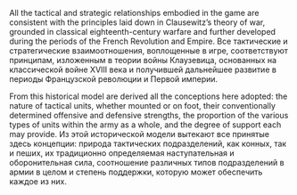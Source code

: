 
All the tactical and strategic relationships embodied in the game are consistent with the principles laid down in Clausewitz’s theory of war, grounded in classical eighteenth-century warfare and further developed during the periods of the French Revolution and Empire.
Все тактические и стратегические взаимоотношения, воплощенные в игре, соответствуют принципам, изложенным в теории войны Клаузевица, основанных на классической войне XVIII века и получившей дальнейшее развитие в периоды Французской революции и Первой империи.

From this historical model are derived all the conceptions here adopted: the nature of tactical units, whether mounted or on foot, their conventionally determined offensive and defensive strengths, the proportion of the various types of units within the army as a whole, and the degree of support each may provide.
Из этой исторической модели вытекают все принятые здесь концепции: природа тактических подразделений, как конных, так и пеших, их традиционно определяемая наступательная и оборонительная сила, соотношение различных типов подразделений в армии в целом и степень поддержки, которую может обеспечить каждое из них.